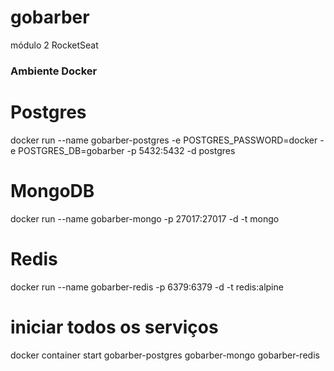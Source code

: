 # gobarber
módulo 2 RocketSeat

### Ambiente Docker ###

# Postgres
docker run --name gobarber-postgres -e POSTGRES_PASSWORD=docker -e POSTGRES_DB=gobarber -p 5432:5432 -d postgres

# MongoDB
docker run --name gobarber-mongo -p 27017:27017 -d -t mongo

# Redis
docker run --name gobarber-redis -p 6379:6379 -d -t redis:alpine

# iniciar todos os serviços
docker container start gobarber-postgres gobarber-mongo gobarber-redis
